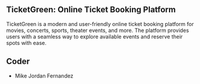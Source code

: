 

## TicketGreen: Online Ticket Booking Platform
TicketGreen is a modern and user-friendly online ticket booking platform for movies, concerts, sports, theater events, and more. The platform provides users with a seamless way to explore available events and reserve their spots with ease.


## Coder
- Mike Jordan Fernandez


